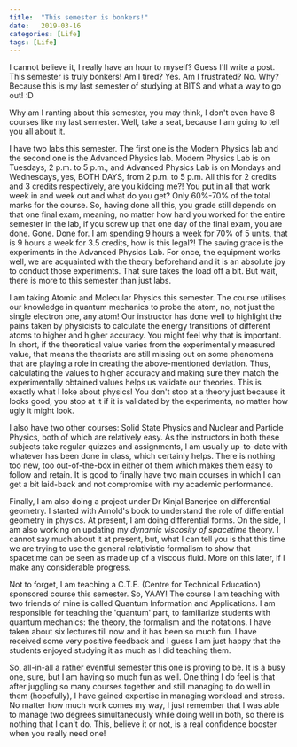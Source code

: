```yaml
---
title:  "This semester is bonkers!"
date:   2019-03-16
categories: [Life]
tags: [Life]
---
```


I cannot believe it, I really have an hour to myself? Guess I'll write a post. This semester is truly bonkers!  Am I tired? Yes. Am I frustrated? No. Why? Because this is my last semester of studying at BITS and what a way to go out! :D

Why am I ranting about this semester, you may think, I don't even have 8 courses like my last semester. Well, take a seat, because I am going to tell you all about it.

I have two labs this semester. The first one is the Modern Physics lab and the second one is the Advanced Physics lab. Modern Physics Lab is on Tuesdays, 2 p.m. to 5 p.m., and Advanced Physics Lab is on Mondays and Wednesdays, yes, BOTH DAYS, from 2 p.m. to 5 p.m. All this for 2 credits and 3 credits respectively, are you kidding me?! You put in all that work week in and week out and what do you get? Only 60%-70% of the total marks for the course. So, having done all this, you grade still depends on that one final exam, meaning, no matter how hard you worked for the entire semester in the lab, if you screw up that one day of the final exam, you are done. Gone. Done for. I am spending 9 hours a week for 70% of 5 units, that is 9 hours a week for 3.5 credits, how is this legal?! The saving grace is the experiments in the Advanced Physics Lab. For once, the equipment works well, we are acquainted with the theory beforehand and it is an absolute joy to conduct those experiments. That sure takes the load off a bit. But wait, there is more to this semester than just labs.

I am taking Atomic and Molecular Physics this semester. The course utilises our knowledge in quantum mechanics to probe the atom, no, not just the single electron one, any atom! Our instructor has done well to highlight the pains taken by physicists to calculate the energy transitions of different atoms to higher and higher accuracy. You might feel why that is important. In short, if the theoretical value varies from the experimentally measured value, that means the theorists are still missing out on some phenomena that are playing a role in creating the above-mentioned deviation. Thus, calculating the values to higher accuracy and making sure they match the experimentally obtained values helps us validate our theories. This is exactly what I loke about physics! You don't stop at a theory just because it looks good, you stop at it if it is validated by the experiments, no matter how ugly it might look.

I also have two other courses: Solid State Physics and Nuclear and Particle Physics, both of which are relatively easy. As the instructors in both these subjects take regular quizzes and assignments, I am usually up-to-date with whatever has been done in class, which certainly helps. There is nothing too new, too out-of-the-box in either of them which makes them easy to follow and retain. It is good to finally have two main courses in which I can get a bit laid-back and not compromise with my academic performance.

Finally, I am also doing a project under Dr Kinjal Banerjee on differential geometry. I started with Arnold's book to understand the role of differential geometry in physics. At present, I am doing differential forms. On the side, I am also working on updating my *dynamic viscosity of spacetime* theory. I cannot say much about it at present, but, what I can tell you is that this time we are trying to use the general relativistic formalism to show that spacetime can be seen as made up of a viscous fluid. More on this later, if I make any considerable progress.

Not to forget, I am teaching a C.T.E. (Centre for Technical Education) sponsored course this semester. So, YAAY! The course I am teaching with two friends of mine is called Quantum Information and Applications. I am responsible for teaching the 'quantum' part, to familiarize students with quantum mechanics: the theory, the formalism and the notations. I have taken about six lectures till now and it has been so much fun. I have received some very positive feedback and I guess I am just happy that the students enjoyed studying it as much as I did teaching them.

So, all-in-all a rather eventful semester this one is proving to be. It is a busy one, sure, but I am having so much fun as well. One thing I do feel is that after juggling so many courses together and still managing to do well in them (hopefully), I have gained expertise in managing workload and stress. No matter how much work comes my way, I just remember that I was able to manage two degrees simultaneously while doing well in both, so there is nothing that I can't do. This, believe it or not, is a real confidence booster when you really need one!
